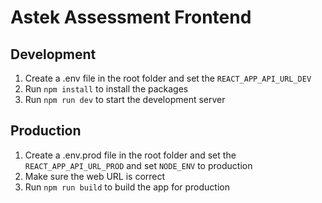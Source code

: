 # Astek Assessment Frontend

## Development

1. Create a .env file in the root folder and set the `REACT_APP_API_URL_DEV`
1. Run `npm install` to install the packages
1. Run `npm run dev` to start the development server

## Production

1. Create a .env.prod file in the root folder and set the `REACT_APP_API_URL_PROD` and set `NODE_ENV` to production
1. Make sure the web URL is correct
1. Run `npm run build` to build the app for production
